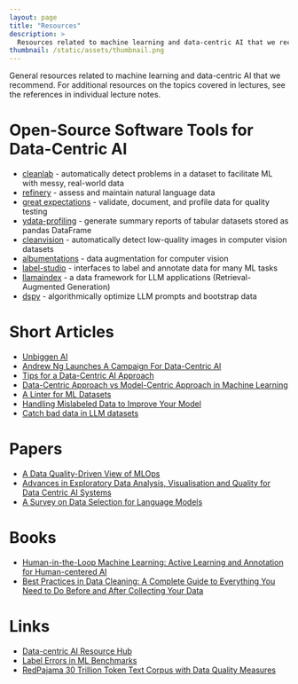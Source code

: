 ```yaml
---
layout: page
title: "Resources"
description: >
  Resources related to machine learning and data-centric AI that we recommend.
thumbnail: /static/assets/thumbnail.png
---
```


General resources related to machine learning and data-centric AI that we
recommend. For additional resources on the topics covered in lectures,
see the references in individual lecture notes.

# Open-Source Software Tools for Data-Centric AI

- [cleanlab](https://github.com/cleanlab/cleanlab) - automatically detect problems in a dataset to facilitate ML with messy, real-world data
- [refinery](https://github.com/code-kern-ai/refinery) - assess and maintain natural language data
- [great expectations](https://github.com/great-expectations/great_expectations) - validate, document, and profile data for quality testing
- [ydata-profiling](https://github.com/ydataai/ydata-profiling) - generate summary reports of tabular datasets stored as pandas DataFrame
- [cleanvision](https://github.com/cleanlab/cleanvision) - automatically detect low-quality images in computer vision datasets
- [albumentations](https://github.com/albumentations-team/albumentations) - data augmentation for computer vision
- [label-studio](https://github.com/heartexlabs/label-studio) - interfaces to label and annotate data for many ML tasks
- [llamaindex](https://github.com/run-llama/llama_index) - a data framework for LLM applications (Retrieval-Augmented Generation)
- [dspy](https://github.com/stanfordnlp/dspy) - algorithmically optimize LLM prompts and bootstrap data

# Short Articles

- [Unbiggen AI](https://spectrum.ieee.org/andrew-ng-data-centric-ai)
- [Andrew Ng Launches A Campaign For Data-Centric AI](https://www.forbes.com/sites/gilpress/2021/06/16/andrew-ng-launches-a-campaign-for-data-centric-ai/)
- [Tips for a Data-Centric AI Approach](https://landing.ai/tips-for-a-data-centric-ai-approach/)
- [Data-Centric Approach vs Model-Centric Approach in Machine Learning](https://neptune.ai/blog/data-centric-vs-model-centric-machine-learning)
- [A Linter for ML Datasets](https://cleanlab.ai/blog/datalab/)
- [Handling Mislabeled Data to Improve Your Model](https://cleanlab.ai/blog/fine-tune-LLM/)
- [Catch bad data in LLM datasets](https://cleanlab.ai/blog/filter-llm-tuning-data/)

# Papers

- [A Data Quality-Driven View of MLOps](https://arxiv.org/abs/2102.07750)
- [Advances in Exploratory Data Analysis, Visualisation and Quality for Data Centric AI Systems](https://dl.acm.org/doi/abs/10.1145/3534678.3542604)
- [A Survey on Data Selection for Language Models](https://github.com/alon-albalak/data-selection-survey)

# Books

- [Human-in-the-Loop Machine Learning: Active Learning and Annotation for Human-centered AI](https://books.google.com/books/about/Human_in_the_Loop_Machine_Learning.html?id=LCh0zQEACAAJ)
- [Best Practices in Data Cleaning: A Complete Guide to Everything You Need to Do Before and After Collecting Your Data](https://www.google.com/books/edition/Best_Practices_in_Data_Cleaning/-5-9GDCQPHoC?hl=en&gbpv=1&dq=Best+Practices+in+Data+Cleaning+by+Jason+Osborne&printsec=frontcover)

# Links

- [Data-centric AI Resource Hub](https://datacentricai.org/)
- [Label Errors in ML Benchmarks](https://labelerrors.com/)
- [RedPajama 30 Trillion Token Text Corpus with Data Quality Measures](https://www.together.ai/blog/redpajama-data-v2)
